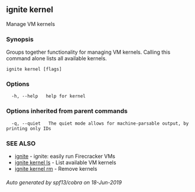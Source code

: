 ## ignite kernel

Manage VM kernels

### Synopsis


Groups together functionality for managing VM kernels.
Calling this command alone lists all available kernels.


```
ignite kernel [flags]
```

### Options

```
  -h, --help   help for kernel
```

### Options inherited from parent commands

```
  -q, --quiet   The quiet mode allows for machine-parsable output, by printing only IDs
```

### SEE ALSO

* [ignite](ignite.md)	 - ignite: easily run Firecracker VMs
* [ignite kernel ls](ignite_kernel_ls.md)	 - List available VM kernels
* [ignite kernel rm](ignite_kernel_rm.md)	 - Remove kernels

###### Auto generated by spf13/cobra on 18-Jun-2019
